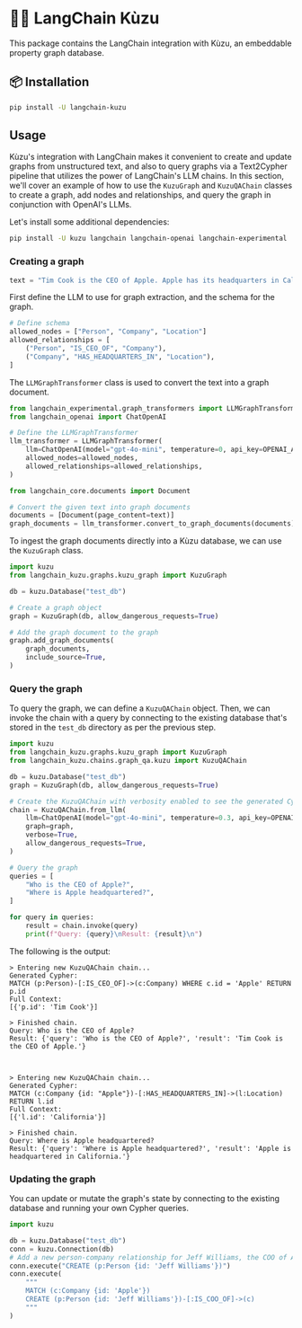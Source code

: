 # 🦜️🔗 LangChain Kùzu

This package contains the LangChain integration with Kùzu, an embeddable property graph database.

## 📦 Installation

```bash
pip install -U langchain-kuzu
```


## Usage

Kùzu's integration with LangChain makes it convenient to create and update graphs from unstructured text, and also to query graphs via a Text2Cypher pipeline that utilizes the
power of LangChain's LLM chains. In this section, we'll cover
an example of how to use the `KuzuGraph` and `KuzuQAChain` classes to create a graph, add nodes and relationships, and query the graph in conjunction with OpenAI's LLMs.

Let's install some additional dependencies:

```bash
pip install -U kuzu langchain langchain-openai langchain-experimental
```

### Creating a graph

```py
text = "Tim Cook is the CEO of Apple. Apple has its headquarters in California."
```

First define the LLM to use for graph extraction, and the schema for the graph.

```py
# Define schema
allowed_nodes = ["Person", "Company", "Location"]
allowed_relationships = [
    ("Person", "IS_CEO_OF", "Company"),
    ("Company", "HAS_HEADQUARTERS_IN", "Location"),
]
```

The `LLMGraphTransformer` class is used to convert the text into a graph document.

```py
from langchain_experimental.graph_transformers import LLMGraphTransformer
from langchain_openai import ChatOpenAI

# Define the LLMGraphTransformer
llm_transformer = LLMGraphTransformer(
    llm=ChatOpenAI(model="gpt-4o-mini", temperature=0, api_key=OPENAI_API_KEY),
    allowed_nodes=allowed_nodes,
    allowed_relationships=allowed_relationships,
)
```


```py
from langchain_core.documents import Document

# Convert the given text into graph documents
documents = [Document(page_content=text)]
graph_documents = llm_transformer.convert_to_graph_documents(documents)
```

To ingest the graph documents directly into a Kùzu database, we can use the `KuzuGraph` class.

```py
import kuzu
from langchain_kuzu.graphs.kuzu_graph import KuzuGraph

db = kuzu.Database("test_db")

# Create a graph object
graph = KuzuGraph(db, allow_dangerous_requests=True)

# Add the graph document to the graph
graph.add_graph_documents(
    graph_documents,
    include_source=True,
)
```

### Query the graph

To query the graph, we can define a `KuzuQAChain` object. Then, we can invoke the chain with a query by connecting to the existing database that's stored in the `test_db` directory as per the
previous step.

```py
import kuzu
from langchain_kuzu.graphs.kuzu_graph import KuzuGraph
from langchain_kuzu.chains.graph_qa.kuzu import KuzuQAChain

db = kuzu.Database("test_db")
graph = KuzuGraph(db, allow_dangerous_requests=True)

# Create the KuzuQAChain with verbosity enabled to see the generated Cypher queries
chain = KuzuQAChain.from_llm(
    llm=ChatOpenAI(model="gpt-4o-mini", temperature=0.3, api_key=OPENAI_API_KEY),
    graph=graph,
    verbose=True,
    allow_dangerous_requests=True,
)

# Query the graph
queries = [
    "Who is the CEO of Apple?",
    "Where is Apple headquartered?",
]

for query in queries:
    result = chain.invoke(query)
    print(f"Query: {query}\nResult: {result}\n")
```

The following is the output:

```
> Entering new KuzuQAChain chain...
Generated Cypher:
MATCH (p:Person)-[:IS_CEO_OF]->(c:Company) WHERE c.id = 'Apple' RETURN p.id
Full Context:
[{'p.id': 'Tim Cook'}]

> Finished chain.
Query: Who is the CEO of Apple?
Result: {'query': 'Who is the CEO of Apple?', 'result': 'Tim Cook is the CEO of Apple.'}



> Entering new KuzuQAChain chain...
Generated Cypher:
MATCH (c:Company {id: "Apple"})-[:HAS_HEADQUARTERS_IN]->(l:Location) RETURN l.id
Full Context:
[{'l.id': 'California'}]

> Finished chain.
Query: Where is Apple headquartered?
Result: {'query': 'Where is Apple headquartered?', 'result': 'Apple is headquartered in California.'}
```

### Updating the graph

You can update or mutate the graph's state by connecting to the existing database and running your
own Cypher queries.

```py
import kuzu

db = kuzu.Database("test_db")
conn = kuzu.Connection(db)
# Add a new person-company relationship for Jeff Williams, the COO of Apple
conn.execute("CREATE (p:Person {id: 'Jeff Williams'})")
conn.execute(
    """
    MATCH (c:Company {id: 'Apple'})
    CREATE (p:Person {id: 'Jeff Williams'})-[:IS_COO_OF]->(c)
    """
)
```
